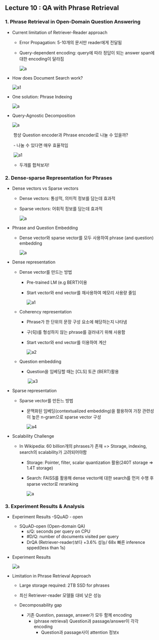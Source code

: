 ## Lecture 10 : QA with Phrase Retrieval

### 1. Phrase Retrieval in Open-Domain Question Answering

- Current limitation of Retriever-Reader approach

  - Error Propagation: 5-10개의 문서만 reader에게 전달됨

  - Query-dependent encoding: query에 따라 정답이 되는 answer span에 대한 encoding이 달라짐

    ![a](https://user-images.githubusercontent.com/87477828/138395031-2e265541-692f-47a4-b461-84d55f62c9e5.png)

- How does Document Search work?

  ![a1](https://user-images.githubusercontent.com/87477828/138395034-50edb7e2-b0d3-4a80-9512-797853c93ef6.png)

- One solution: Phrase Indexing

  ![a](https://user-images.githubusercontent.com/87477828/138395208-221f67fc-1beb-45f5-8473-44445df54d4c.png)

- Query-Agnostic Decomposition

  ![a](https://user-images.githubusercontent.com/87477828/138395407-6797dc00-4025-4971-8d44-8d78923cf666.png)

  ​									항상 Question encoder과 Phrase encoder로 나눌 수 있을까?

  ​									- 나눌 수 있다면 매우 효율적임

  ​		![a1](https://user-images.githubusercontent.com/87477828/138395410-1b7fc04f-7d75-4f70-a883-3582ba9289f5.png)

     - 두개를 합쳐보자!

       

### 2. Dense-sparse Representation for Phrases

- Dense vectors vs Sparse vectors

  - Dense vectors: 통상적, 의미적 정보를 담는데 효과적

  - Sparse vectors: 어휘적 정보를 담는데 효과적

    ![a](https://user-images.githubusercontent.com/87477828/138396083-e7d2776f-55fa-471d-9fff-80006a276a30.png)

- Phrase and Question Embedding

  - Dense vector와 sparse vector를 모두 사용하여 phrase (and question) embedding

    ![a](https://user-images.githubusercontent.com/87477828/138396411-8f835fa2-6fa2-4ff8-97d0-547cbe3db119.png)

- Dense representation

  - Dense vector를 만드는 방법

    - Pre-trained LM (e.g BERT)이용

    - Start vector와 end vector를 재사용하여 메모리 사용량 줄임

      ![a1](https://user-images.githubusercontent.com/87477828/138396705-fd5cb4a1-2dd3-4583-8495-c2ab73ce5584.png)

  - Coherency representation

    - Phrase가 한 단위의 문장 구성 요소에 해당하는지 나타냄

    - 구(句)를 형성하지 않는 phrase를 걸러내기 위해 사용함

    - Start vector와 end vector를 이용하여 계산

      ![a2](https://user-images.githubusercontent.com/87477828/138396708-11d38755-0ad8-40d3-a3f1-402c9b754ec4.png)

  - Question embedding

    - Question을 임베딩할 때는 [CLS] 토큰 (BERT)활용

      ​	![a3](https://user-images.githubusercontent.com/87477828/138396711-ba895f3f-6cf0-4b2e-8c30-8756ef736449.png)

- Sparse representation

  - Sparse vector를 만든느 방법

    - 문맥화된 임베딩(contextualized embedding)을 활용하여 가장 관련성이 높은 n-gram으로 sparse vector 구성

      ![a4](https://user-images.githubusercontent.com/87477828/138396712-b30ef714-d6ef-4694-ae0d-c6ac909d95a7.png)

- Scalability Challenge

  - In Wikipedia: 60 billion개의 phrases가 존재 => Storage, indexing, search의 scalability가 고려되어야함

    - Storage: Pointer, filter, scalar quantization 활용(240T storage => 1.4T storage)

    - Search: FAISS를 활용해 dense vector에 대한 search를 먼저 수행 후 sparse vector로 reranking

      ![a](https://user-images.githubusercontent.com/87477828/138397622-c45906da-bf61-4b63-a565-b20630126fd2.png)

### 3. Experiment Results & Analysis

- Experiment Results -SQuAD - open
  - SQuAD-open (Open-domain QA)
    - s/Q: seconds per query on CPU
    - #D/Q: number of documents visited per query
    - DrQA (Retriever-reader)보다 +3.6% 성능/ 68x 빠른 inference spped(less than 1s)

- Experiment Results

  ![a](https://user-images.githubusercontent.com/87477828/138398627-b6b1043a-ac92-4ed8-a321-bcbf27a4f183.png)

- Limitation in Phrase Retrieval Approach

  - Large storage required: 2TB SSD for phrases
  - 최신 Retriever-reader 모델들 대비 낮은 성능

  - Decomposability gap
    - 기존 Question, passage, answer가 모두 함께 encoding
      - (phrase retrieval) Question과 passage/answer이 각각 encoding
        - Question과 passage사이 attention 정보x

